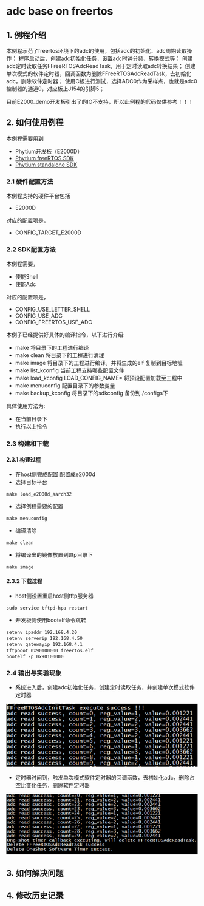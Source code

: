 # adc base on freertos

## 1. 例程介绍

本例程示范了freertos环境下的adc的使用，包括adc的初始化、adc周期读取操作；
程序启动后，创建adc初始化任务，设置adc时钟分频、转换模式等；
创建adc定时读取任务FFreeRTOSAdcReadTask，用于定时读取adc转换结果；
创建单次模式的软件定时器，回调函数为删除FFreeRTOSAdcReadTask，去初始化adc，删除软件定时器；
使用C板进行测试，选择ADC0作为采样点，也就是adc0控制器的通道0，对应板上J154的引脚5；

目前E2000_demo开发板引出了的IO不支持，所以此例程的代码仅供参考！！！

## 2. 如何使用例程

本例程需要用到

- Phytium开发板（E2000D）
- [Phytium freeRTOS SDK](https://gitee.com/phytium_embedded/phytium-free-rtos-sdk)
- [Phytium standalone SDK](https://gitee.com/phytium_embedded/phytium-standalone-sdk)

### 2.1 硬件配置方法

本例程支持的硬件平台包括

- E2000D

对应的配置项是，

- CONFIG_TARGET_E2000D

### 2.2 SDK配置方法

本例程需要，

- 使能Shell
- 使能Adc

对应的配置项是，

- CONFIG_USE_LETTER_SHELL
- CONFIG_USE_ADC
- CONFIG_FREERTOS_USE_ADC

本例子已经提供好具体的编译指令，以下进行介绍:
- make 将目录下的工程进行编译
- make clean  将目录下的工程进行清理
- make image   将目录下的工程进行编译，并将生成的elf 复制到目标地址
- make list_kconfig 当前工程支持哪些配置文件
- make load_kconfig LOAD_CONFIG_NAME=<kconfig configuration files>  将预设配置加载至工程中
- make menuconfig   配置目录下的参数变量
- make backup_kconfig 将目录下的sdkconfig 备份到./configs下

具体使用方法为:
- 在当前目录下
- 执行以上指令

### 2.3 构建和下载

#### 2.3.1 构建过程

- 在host侧完成配置
  配置成e2000d
- 选择目标平台

```
make load_e2000d_aarch32
```

- 选择例程需要的配置

```
make menuconfig
```

- 编译清除

```
make clean
```

- 将编译出的镜像放置到tftp目录下

```
make image
```

#### 2.3.2 下载过程

- host侧设置重启host侧tftp服务器

```
sudo service tftpd-hpa restart
```

- 开发板侧使用bootelf命令跳转

```
setenv ipaddr 192.168.4.20  
setenv serverip 192.168.4.50 
setenv gatewayip 192.168.4.1 
tftpboot 0x90100000 freertos.elf
bootelf -p 0x90100000
```

### 2.4 输出与实验现象

- 系统进入后，创建adc初始化任务，创建定时读取任务，并创建单次模式软件定时器

![create](./figs/create.png)

- 定时器时间到，触发单次模式软件定时器的回调函数，去初始化adc，删除占空比变化任务，删除软件定时器

![delete](./figs/delete.png)

## 3. 如何解决问题

## 4. 修改历史记录
